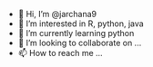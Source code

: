 - 👋 Hi, I’m @jarchana9
- 👀 I’m interested in R, python, java
- 🌱 I’m currently learning python
- 💞️ I’m looking to collaborate on ...
- 📫 How to reach me ...

<!---
jarchana9/jarchana9 is a ✨ special ✨ repository because its `README.md` (this file) appears on your GitHub profile.
You can click the Preview link to take a look at your changes.
--->
